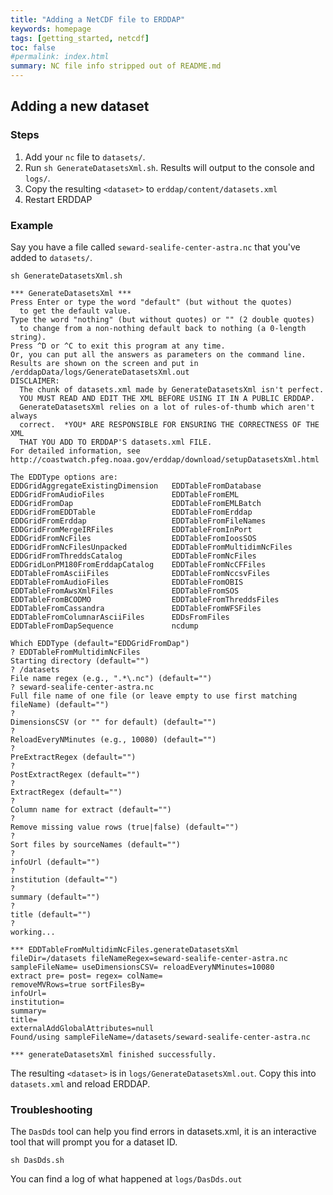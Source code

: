 ```yaml
---
title: "Adding a NetCDF file to ERDDAP"
keywords: homepage
tags: [getting_started, netcdf]
toc: false
#permalink: index.html
summary: NC file info stripped out of README.md
---
```


## Adding a new dataset

### Steps

1. Add your `nc` file to `datasets/`.
2. Run `sh GenerateDatasetsXml.sh`. Results will output to the console and `logs/`.
3. Copy the resulting `<dataset>` to `erddap/content/datasets.xml`
4. Restart ERDDAP

### Example

Say you have a file called `seward-sealife-center-astra.nc` that you've added to `datasets/`.

```
sh GenerateDatasetsXml.sh

*** GenerateDatasetsXml ***
Press Enter or type the word "default" (but without the quotes)
  to get the default value.
Type the word "nothing" (but without quotes) or "" (2 double quotes)
  to change from a non-nothing default back to nothing (a 0-length string).
Press ^D or ^C to exit this program at any time.
Or, you can put all the answers as parameters on the command line.
Results are shown on the screen and put in
/erddapData/logs/GenerateDatasetsXml.out
DISCLAIMER:
  The chunk of datasets.xml made by GenerateDatasetsXml isn't perfect.
  YOU MUST READ AND EDIT THE XML BEFORE USING IT IN A PUBLIC ERDDAP.
  GenerateDatasetsXml relies on a lot of rules-of-thumb which aren't always
  correct.  *YOU* ARE RESPONSIBLE FOR ENSURING THE CORRECTNESS OF THE XML
  THAT YOU ADD TO ERDDAP'S datasets.xml FILE.
For detailed information, see
http://coastwatch.pfeg.noaa.gov/erddap/download/setupDatasetsXml.html

The EDDType options are:
EDDGridAggregateExistingDimension   EDDTableFromDatabase
EDDGridFromAudioFiles               EDDTableFromEML
EDDGridFromDap                      EDDTableFromEMLBatch
EDDGridFromEDDTable                 EDDTableFromErddap
EDDGridFromErddap                   EDDTableFromFileNames
EDDGridFromMergeIRFiles             EDDTableFromInPort
EDDGridFromNcFiles                  EDDTableFromIoosSOS
EDDGridFromNcFilesUnpacked          EDDTableFromMultidimNcFiles
EDDGridFromThreddsCatalog           EDDTableFromNcFiles
EDDGridLonPM180FromErddapCatalog    EDDTableFromNcCFFiles
EDDTableFromAsciiFiles              EDDTableFromNccsvFiles
EDDTableFromAudioFiles              EDDTableFromOBIS
EDDTableFromAwsXmlFiles             EDDTableFromSOS
EDDTableFromBCODMO                  EDDTableFromThreddsFiles
EDDTableFromCassandra               EDDTableFromWFSFiles
EDDTableFromColumnarAsciiFiles      EDDsFromFiles
EDDTableFromDapSequence             ncdump

Which EDDType (default="EDDGridFromDap")
? EDDTableFromMultidimNcFiles
Starting directory (default="")
? /datasets
File name regex (e.g., ".*\.nc") (default="")
? seward-sealife-center-astra.nc
Full file name of one file (or leave empty to use first matching fileName) (default="")
?
DimensionsCSV (or "" for default) (default="")
?
ReloadEveryNMinutes (e.g., 10080) (default="")
?
PreExtractRegex (default="")
?
PostExtractRegex (default="")
?
ExtractRegex (default="")
?
Column name for extract (default="")
?
Remove missing value rows (true|false) (default="")
?
Sort files by sourceNames (default="")
?
infoUrl (default="")
?
institution (default="")
?
summary (default="")
?
title (default="")
?
working...

*** EDDTableFromMultidimNcFiles.generateDatasetsXml
fileDir=/datasets fileNameRegex=seward-sealife-center-astra.nc
sampleFileName= useDimensionsCSV= reloadEveryNMinutes=10080
extract pre= post= regex= colName=
removeMVRows=true sortFilesBy=
infoUrl=
institution=
summary=
title=
externalAddGlobalAttributes=null
Found/using sampleFileName=/datasets/seward-sealife-center-astra.nc

*** generateDatasetsXml finished successfully.
```

The resulting `<dataset>` is in `logs/GenerateDatasetsXml.out`.
Copy this into `datasets.xml` and reload ERDDAP.

### Troubleshooting

The `DasDds` tool can help you find errors in datasets.xml, it is an interactive tool that will prompt you for a dataset ID.

```
sh DasDds.sh
```

You can find a log of what happened at `logs/DasDds.out`